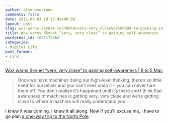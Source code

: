 ```yaml
---
author: alvaroserrano
comments: false
date: 2011-06-03 10:13:49+00:00
layout: post
slug: woz-warns-skynet-%e2%80%9cvery-very-close%e2%80%9d-to-gaining-self-awareness
title: Woz warns Skynet “very, very close” to gaining self-awareness
wordpress_id: 1637172662
categories:
- Digital Life
post_format:
- Link
---
```


[Woz warns Skynet “very, very close” to gaining self-awareness | 9 to 5 Mac](http://www.9to5mac.com/70337/somebody-dial-911-woz-warns-skynet-very-very-close-to-gaining-self-awareness/#more-70337)


<blockquote>Once we have machines doing our high-level thinking, there’s so little need for ourselves and you can’t ever undo it – you can never turn them off. You don’t realise it’s happened until it’s there and I think that awareness of machines is getting very, very close and we’re getting close to where a machine will really understand you.</blockquote>


I knew it was coming. I knew it all along. Now if you'll excuse me, I have to go plan [a one-way trip to the North Pole](http://analogsenses.com/2011/04/05/when-technology-becomes-so-human-that-its-spooky/).
